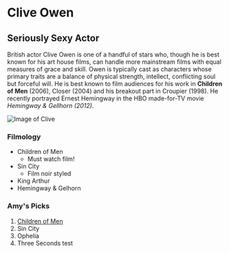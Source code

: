 # Clive Owen

## Seriously Sexy Actor

British actor Clive Owen is one of a handful of stars who, though he is best known for his art house films, can handle more mainstream films with equal measures of grace and skill. Owen is typically cast as characters whose primary traits are a balance of physical strength, intellect, conflicting soul but forceful will. He is best known to film audiences for his work in **Children of Men** (2006), Closer (2004) and his breakout part in Croupier (1998). He recently portrayed Ernest Hemingway in the HBO made-for-TV movie *Hemingway & Gellhorn (2012).*

![Image of Clive](https://images-na.ssl-images-amazon.com/images/M/MV5BMjA4MzAyOTc5Ml5BMl5BanBnXkFtZTcwOTQ5NzEzMg@@._V1_UY317_CR13,0,214,317_AL_.jpg)

### Filmology
* Children of Men
	* Must watch film!
* Sin City
	* Film noir styled
* King Arthur
* Hemingway & Gelhorn


### Amy's Picks

1. [Children of Men](http://www.imdb.com/title/tt0206634/?ref_=nm_knf_i1)
1. Sin City
1. Ophelia
1. Three Seconds
test
  


